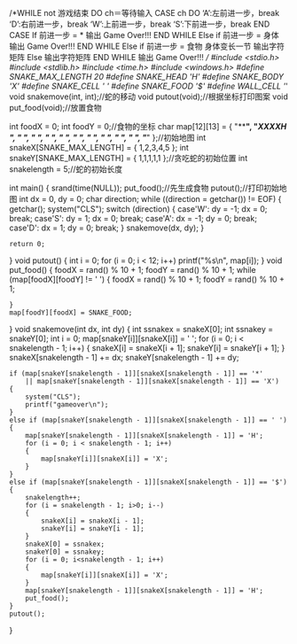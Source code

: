 /*WHILE not 游戏结束 DO
ch＝等待输入
CASE ch DO
‘A’:左前进一步，break
‘D’:右前进一步，break
‘W’:上前进一步，break
‘S’:下前进一步，break
END CASE
If
前进一步 = *
输出 Game Over!!!
END WHILE
Else if
前进一步 = 身体
输出 Game Over!!!
END WHILE
Else if
前进一步 = 食物
身体变长一节
输出字符矩阵
Else
输出字符矩阵
END WHILE
输出 Game Over!!!
*/
#include <stdio.h>
#include <stdlib.h>
#include <time.h>
#include <windows.h>
#define SNAKE_MAX_LENGTH 20
#define SNAKE_HEAD 'H'
#define SNAKE_BODY 'X'
#define SNAKE_CELL ' '
#define SNAKE_FOOD '$'
#define WALL_CELL '*'
void snakemove(int, int);//蛇的移动
void putout(void);//根据坐标打印图案
void put_food(void);//放置食物

int foodX = 0;
int foodY = 0;//食物的坐标
char map[12][13] = {
	"************",
	"*XXXXH     *",
	"*          *",
	"*          *",
	"*          *",
	"*          *",
	"*          *",
	"*          *",
	"*          *",
	"*          *",
	"*          *",
	"************"
};//初始地图
int snakeX[SNAKE_MAX_LENGTH] = { 1,2,3,4,5 };
int snakeY[SNAKE_MAX_LENGTH] = { 1,1,1,1,1 };//贪吃蛇的初始位置
int snakelength = 5;//蛇的初始长度

int main()
{
	srand(time(NULL));
	put_food();//先生成食物
	putout();//打印初始地图
	int dx = 0, dy = 0;
	char direction;
	while ((direction = getchar()) != EOF)
	{
		getchar();
		system("CLS");
		switch (direction)
		{
		case'W':
			dy = -1;
			dx = 0;
			break;
		case'S':
			dy = 1;
			dx = 0;
			break;
		case'A':
			dx = -1;
			dy = 0;
			break;
		case'D':
			dx = 1;
			dy = 0;
			break;
		}
		snakemove(dx, dy);
	}

	return 0;
}
void putout()
{
	int i = 0;
	for (i = 0; i < 12; i++)
		printf("%s\n", map[i]);
}
void put_food()
{
	foodX = rand() % 10 + 1;
	foodY = rand() % 10 + 1;
	while (map[foodX][foodY] != ' ')
	{
		foodX = rand() % 10 + 1;
		foodY = rand() % 10 + 1;

	}
	map[foodY][foodX] = SNAKE_FOOD;


}
void snakemove(int dx, int dy)
{
	int ssnakex = snakeX[0];
	int ssnakey = snakeY[0];
	int i = 0;
	map[snakeY[i]][snakeX[i]] = ' ';
	for (i = 0; i < snakelength - 1; i++)
	{
		snakeX[i] = snakeX[i + 1];
		snakeY[i] = snakeY[i + 1];
	}
	snakeX[snakelength - 1] += dx;
	snakeY[snakelength - 1] += dy;

	if (map[snakeY[snakelength - 1]][snakeX[snakelength - 1]] == '*'
		|| map[snakeY[snakelength - 1]][snakeX[snakelength - 1]] == 'X')
	{
		system("CLS");
		printf("gameover\n");
	}
	else if (map[snakeY[snakelength - 1]][snakeX[snakelength - 1]] == ' ')
	{
		map[snakeY[snakelength - 1]][snakeX[snakelength - 1]] = 'H';
		for (i = 0; i < snakelength - 1; i++)
		{
			map[snakeY[i]][snakeX[i]] = 'X';
		}
	}
	else if (map[snakeY[snakelength - 1]][snakeX[snakelength - 1]] == '$')
	{
		snakelength++;
		for (i = snakelength - 1; i>0; i--)
		{
			snakeX[i] = snakeX[i - 1];
			snakeY[i] = snakeY[i - 1];
		}
		snakeX[0] = ssnakex;
		snakeY[0] = ssnakey;
		for (i = 0; i<snakelength - 1; i++)
		{
			map[snakeY[i]][snakeX[i]] = 'X';
		}
		map[snakeY[snakelength - 1]][snakeX[snakelength - 1]] = 'H';
		put_food();
	}
	putout();


}


